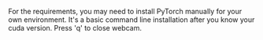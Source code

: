 For the requirements, you may need to install PyTorch manually for your own environment. It's a basic command line installation after you know your cuda version.
Press 'q' to close webcam.

